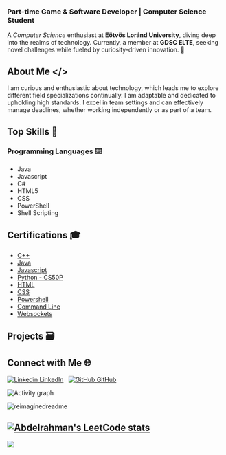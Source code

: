 ### Part-time Game & Software Developer | Computer Science Student

A *Computer Science* enthusiast at **Eötvös Loránd University**, diving deep into the realms of technology. Currently, a member at **GDSC ELTE**, seeking novel challenges while fueled by curiosity-driven innovation. 🚀

## About Me </>

I am curious and enthusiastic about technology, which leads me to explore different field specializations continually. I am adaptable and dedicated to upholding high standards. I excel in team settings and can effectively manage deadlines, whether working independently or as part of a team.

## Top Skills 🚀

### Programming Languages ⌨️
- Java
- Javascript
- C#
- HTML5
- CSS
- PowerShell
- Shell Scripting

## Certifications 🎓
- [C++](https://www.codecademy.com/profiles/abdelrahman.abdelaal/certificates/b74a2390dfc4127fa5d43fe147425ad0)
- [Java](https://www.codecademy.com/profiles/abdelrahman.abdelaal/certificates/d3f89367b558583e361640f778191345)
- [Javascript](https://www.codecademy.com/profiles/abdelrahman.abdelaal/certificates/705dcb15de0da4dd9d9fc4f3274b430e)
- [Python - CS50P](https://courses.edx.org/certificates/2f6006c0f8b341f3b3b6b27353f8c0bc)
- [HTML](https://www.codecademy.com/profiles/abdelrahman.abdelaal/certificates/9eb0741e5ebef1f9f58a53bfac67d3a7)
- [CSS](https://www.codecademy.com/profiles/abdelrahman.abdelaal/certificates/9eb0741e5ebef1f9f58a53bfac67d3a7)
- [Powershell](https://www.codecademy.com/profiles/abdelrahman.abdelaal/certificates/37a775c61b8540fe9dd54e384ca1c41d)
- [Command Line](https://www.codecademy.com/profiles/abdelrahman.abdelaal/certificates/c87ba0541f8be78bc2f4ba1128233f6f)
- [Websockets](https://www.codecademy.com/profiles/abdelrahman.abdelaal/certificates/d0f004b5ab60b2bda59b6e38892b931b)

## Projects 🗃️

## Connect with Me 🌐
[![Linkedin](https://i.stack.imgur.com/gVE0j.png) LinkedIn](https://www.linkedin.com/in/abdelrahman-m-abdelaal/)
&nbsp;
[![GitHub](https://i.stack.imgur.com/tskMh.png) GitHub](https://github.com/Abdelrahman-Mohammad)

<!-- Feel free to add more sections or customize as needed -->
![Activity graph](https://github-readme-activity-graph.vercel.app/graph?username=Abdelrahman-Mohammad&theme=github-light)

<img src="https://myreadme.vercel.app/api/embed/Abdelrahman-Mohammad?panels=userstatistics,toprepositories,toplanguages,commitgraph" alt="reimaginedreadme" />

[![Abdelrahman's LeetCode stats](https://leetcode-stats-six.vercel.app/api?username=abdelrahman-abdelaal)](https://github.com/Abdelrahman-Mohammad/github-readme)
---
[![](https://visitcount.itsvg.in/api?id=Abdelrahman-Mohammad&icon=5&color=12)](https://visitcount.itsvg.in)
